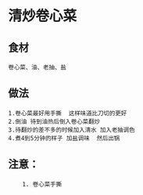 # 清炒卷心菜

## 食材
```
卷心菜、油、老抽、盐
```
## 做法
```
1.卷心菜最好用手撕  这样味道比刀切的更好
2.倒油 待到油热后倒入卷心菜翻炒
3.待翻炒的差不多的时候加入清水 加入老抽调色
4.煮4到5分钟的样子 加盐调味  然后出锅
```

## 注意：
```$xslt
    1. 卷心菜手撕
```